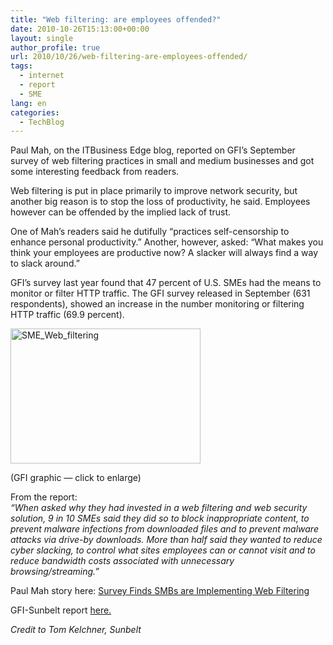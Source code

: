 ```yaml
---
title: "Web filtering: are employees offended?"
date: 2010-10-26T15:13:00+00:00
layout: single
author_profile: true
url: 2010/10/26/web-filtering-are-employees-offended/
tags:
  - internet
  - report
  - SME
lang: en
categories: 
  - TechBlog
---
```

Paul Mah, on the ITBusiness Edge blog, reported on GFI’s September survey of web filtering practices in small and medium businesses and got some interesting feedback from readers.

Web filtering is put in place primarily to improve network security, but another big reason is to stop the loss of productivity, he said. Employees however can be offended by the implied lack of trust.

One of Mah’s readers said he dutifully “practices self-censorship to enhance personal productivity.” Another, however, asked: “What makes you think your employees are productive now? A slacker will always find a way to slack around.”

GFI’s survey last year found that 47 percent of U.S. SMEs had the means to monitor or filter HTTP traffic. The GFI survey released in September (631 respondents), showed an increase in the number monitoring or filtering HTTP traffic (69.9 percent).

[<img title="SME_Web_filtering" border="0" alt="SME_Web_filtering" src="http://lh5.ggpht.com/_vaUVXcmC3OI/TMbo_QfNjVI/AAAAAAAAC6w/52izQbZT-cg/SME_Web_filtering_thumb%5B1%5D.png?imgmax=800" width="304" height="216" />](http://lh6.ggpht.com/_vaUVXcmC3OI/TMbo910Qn9I/AAAAAAAAC6s/4dTjFc-kWQg/s1600-h/SME_Web_filtering%5B3%5D.png)

(GFI graphic — click to enlarge)

From the report:  
_“When asked why they had invested in a web filtering and web security solution, 9 in 10 SMEs said they did so to block inappropriate content, to prevent malware infections from downloaded files and to prevent malware attacks via drive-by downloads. More than half said they wanted to reduce cyber slacking, to control what sites employees can or cannot visit and to reduce bandwidth costs associated with unnecessary browsing/streaming.”_

Paul Mah story here: [Survey Finds SMBs are Implementing Web Filtering](http://www.itbusinessedge.com/cm/blogs/mah/survey-finds-smbs-are-implementing-web-filtering/?cs=43928)

GFI-Sunbelt report [here.](http://www.gfi.com/documents/webfiltering_survey.pdf)

_Credit to Tom Kelchner, Sunbelt_